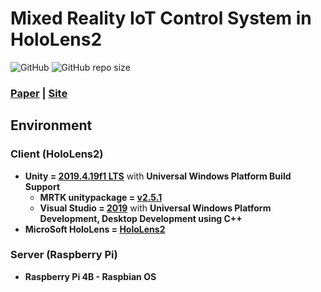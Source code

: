 # Mixed Reality IoT Control System in HoloLens2

![GitHub](https://img.shields.io/github/license/gh-BumsooKim/Mixed-Reality-IoT-Control-System-HoloLens2)
![GitHub repo size](https://img.shields.io/github/repo-size/gh-BumsooKim/Mixed-Reality-IoT-Control-System-HoloLens2)

### [Paper]() | [Site]()

<!--
<br>[BumSoo Kim](https://github.com/gh-BumsooKim)\*
<br>Graphics Realization Lab, CAU
<br>(* CAU A&T)
-->

## Environment

### Client (HoloLens2)
- **Unity = [2019.4.19f1 LTS](https://unity3d.com/unity/qa/lts-releases)** with **Universal Windows Platform Build Support**
  - **MRTK unitypackage = [v2.5.1](https://microsoft.github.io/MixedRealityToolkit-Unity/version/releases/2.5.3/Documentation/usingupm.html)**
  - **Visual Studio = [2019](https://visualstudio.microsoft.com/vs/)** with **Universal Windows Platform Development, Desktop Development using C++**
- **MicroSoft HoloLens = [HoloLens2](https://www.microsoft.com/en-us/p/holoLens-2/91pnzzznzwcp/?activetab=pivot%3aoverviewtab)**

### Server (Raspberry Pi)
- **Raspberry Pi 4B - Raspbian OS**

<!--
## Getting Started

### 0. Purchase Hardware

1) Microsoft HoloLens2 **or use Uniy HoloLens2 Emulator**
2) Raspberry Pi 4B

### A. Basic HoloLens2 Build Settings in Unity3D
-->

<!--
## Application

## Reference
-->
